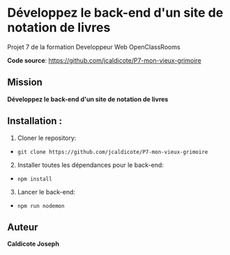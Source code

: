 # Développez le back-end d'un site de notation de livres

Projet 7 de la formation Developpeur Web OpenClassRooms

**Code source**: https://github.com/jcaldicote/P7-mon-vieux-grimoire

## Mission

**Développez le back-end d'un site de notation de livres**

## Installation :

1. Cloner le repository:

- `git clone https://github.com/jcaldicote/P7-mon-vieux-grimoire`

2. Installer toutes les dépendances pour le back-end:

- `npm install`

3. Lancer le back-end:

- `npm run nodemon`

## Auteur

**Caldicote Joseph**
